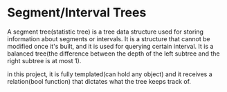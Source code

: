 # Segment/Interval Trees

A segment tree(statistic tree) is a tree data structure used for storing information about segments or intervals.
It is a structure that cannot be modified once it's built, and it is used for querying certain interval.
It is a balanced tree(the difference between the depth of the left subtree and the right subtree is at most 1).

in this project, it is fully templated(can hold any object) and it receives a relation(bool function) that dictates
what the tree keeps track of.
